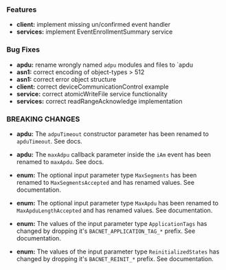 <a name="0.0.1"></a>

### Features

* **client:** implement missing un/confirmed event handler
* **services:** implement EventEnrollmentSummary service

### Bug Fixes

* **apdu:** rename wrongly named `adpu` modules and files to `apdu
* **asn1:** correct encoding of object-types > 512
* **asn1:** correct error object structure
* **client:** correct deviceCommunicationControl example
* **service:** correct atomicWriteFile service functionality
* **services:** correct readRangeAcknowledge implementation

### BREAKING CHANGES

* **apdu:** The `adpuTimeout` constructor parameter has been renamed to `apduTimeout`. See docs.

* **apdu:** The `maxAdpu` callback parameter inside the `iAm` event has been renamed to `maxApdu`. See docs.

* **enum:** The optional input parameter type `MaxSegments` has been renamed to `MaxSegmentsAccepted` and has renamed values. See documentation.

* **enum:** The optional input parameter type `MaxApdu` has been renamed to `MaxApduLengthAccepted` and has renamed values. See documentation.

* **enum:** The values of the input parameter type `ApplicationTags` has changed by dropping it's `BACNET_APPLICATION_TAG_*` prefix. See documentation.

* **enum:** The values of the input parameter type `ReinitializedStates` has changed by dropping it's `BACNET_REINIT_*` prefix. See documentation.


